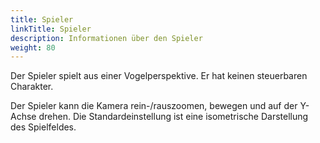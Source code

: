 ```yaml
---
title: Spieler
linkTitle: Spieler
description: Informationen über den Spieler
weight: 80
---
```


Der Spieler spielt aus einer Vogelperspektive.
Er hat keinen steuerbaren Charakter.

Der Spieler kann die Kamera rein-/rauszoomen, bewegen und auf der Y-Achse drehen.
Die Standardeinstellung ist eine isometrische Darstellung des Spielfeldes. 
